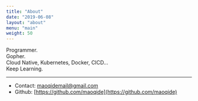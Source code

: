```yaml
---
title: "About"
date: "2019-06-08"
layout: "about"
menu: "main"
weight: 50
---
```


Programmer.     
Gopher.     
Cloud Native, Kubernetes, Docker, CICD...    
Keep Learning.    

------
- Contact: <maoqidemail@gmail.com>    
- Github: [https://github.com/maoqide](https://github.com/maoqide)    
